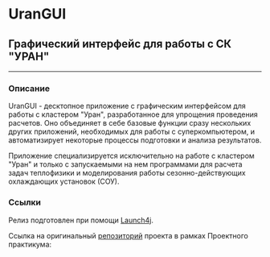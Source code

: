 # UranGUI

## Графический интерфейс для работы с СК "УРАН"

---

### Описание

UranGUI - десктопное приложение с графическим интерфейсом для работы с кластером "Уран", разработанное для упрощения проведения расчетов. Оно объединяет в себе базовые функции сразу нескольких других приложений, необходимых для работы с суперкомпьютером, и автоматизирует некоторые процессы подготовки и анализа результатов.

Приложение специализируется исключительно на работе с кластером "Уран" и только с запускаемыми на нем программами для расчета задач теплофизики и моделирования работы сезонно-действующих охлаждающих установок (СОУ). 

### Ссылки

Релиз подготовлен при помощи [Launch4j](https://launch4j.sourceforge.net/).

Ссылка на оригинальный [репозиторий](https://github.com/AntonKoval54/Arctic_project) проекта в рамках Проектного практикума: 
